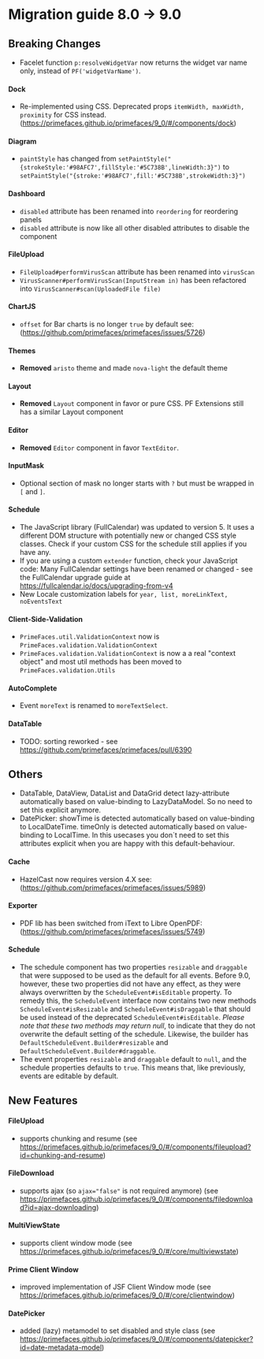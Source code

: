 # Migration guide 8.0 -> 9.0

## Breaking Changes

* Facelet function `p:resolveWidgetVar` now returns the widget var name only, instead of `PF('widgetVarName')`.

#### Dock
  * Re-implemented using CSS. Deprecated props `itemWidth, maxWidth, proximity` for CSS instead. (https://primefaces.github.io/primefaces/9_0/#/components/dock)

#### Diagram
  * `paintStyle` has changed from `setPaintStyle("{strokeStyle:'#98AFC7',fillStyle:'#5C738B',lineWidth:3}")` to `setPaintStyle("{stroke:'#98AFC7',fill:'#5C738B',strokeWidth:3}")`

#### Dashboard
  * `disabled` attribute has been renamed into `reordering` for reordering panels
  * `disabled` attribute is now like all other disabled attributes to disable the component

#### FileUpload
  * `FileUpload#performVirusScan` attribute has been renamed into `virusScan`
  * `VirusScanner#performVirusScan(InputStream in)` has been refactored into `VirusScanner#scan(UploadedFile file)`

#### ChartJS
  * `offset` for Bar charts is no longer `true` by default see: (https://github.com/primefaces/primefaces/issues/5726)

#### Themes
  * **Removed** `aristo` theme and made `nova-light` the default theme

#### Layout
  * **Removed** `Layout` component in favor or pure CSS. PF Extensions still has a similar Layout component

#### Editor
  * **Removed** `Editor` component in favor `TextEditor`.

#### InputMask
  * Optional section of mask no longer starts with `?` but must be wrapped in `[` and `]`.

#### Schedule
  * The JavaScript library (FullCalendar) was updated to version 5. It uses a different DOM structure with potentially new or changed CSS style classes. Check if your custom CSS for the schedule still applies if you have any.
  * If you are using a custom `extender` function, check your JavaScript code: Many FullCalendar settings have been renamed or changed - see the FullCalendar upgrade guide at https://fullcalendar.io/docs/upgrading-from-v4
  * New Locale customization labels for `year, list, moreLinkText, noEventsText`

#### Client-Side-Validation
  * `PrimeFaces.util.ValidationContext` now is `PrimeFaces.validation.ValidationContext`
  * `PrimeFaces.validation.ValidationContext` is now a a real "context object" and most util methods has been moved to `PrimeFaces.validation.Utils`

#### AutoComplete
  * Event `moreText` is renamed to `moreTextSelect`.
#### DataTable
  * TODO: sorting reworked - see https://github.com/primefaces/primefaces/pull/6390

## Others

* DataTable, DataView, DataList and DataGrid detect lazy-attribute automatically based on value-binding to LazyDataModel. So no need to set this explicit anymore.
* DatePicker: showTime is detected automatically based on value-binding to LocalDateTime. timeOnly is detected automatically based on value-binding to LocalTime. In this usecases you don´t need to set this attributes explicit when you are happy with this default-behaviour.

#### Cache
  * HazelCast now requires version 4.X see: (https://github.com/primefaces/primefaces/issues/5989)
#### Exporter
  * PDF lib has been switched from iText to Libre OpenPDF: (https://github.com/primefaces/primefaces/issues/5749)
#### Schedule
  * The schedule component has two properties `resizable` and `draggable` that were supposed to be used as the default for all events. Before  9.0, however, these two properties did not have any effect, as they were always overwritten by the `ScheduleEvent#isEditable` property. To remedy this, the `ScheduleEvent` interface now contains two new methods `ScheduleEvent#isResizable` and `ScheduleEvent#isDraggable` that should be used instead of the deprecated `ScheduleEvent#isEditable`. _Please note that these two methods may return null_, to indicate that they do not overwrite the default setting of the schedule. Likewise, the builder has `DefaultScheduleEvent.Builder#resizable` and `DefaultScheduleEvent.Builder#draggable`.
  * The event properties `resizable` and `draggable` default to `null`, and the schedule properties defaults to `true`. This means that, like previously, events are editable by default.

## New Features

#### FileUpload
  * supports chunking and resume (see https://primefaces.github.io/primefaces/9_0/#/components/fileupload?id=chunking-and-resume)

#### FileDownload
  * supports ajax (so `ajax="false"` is not required anymore) (see https://primefaces.github.io/primefaces/9_0/#/components/filedownload?id=ajax-downloading)

#### MultiViewState
  * supports client window mode (see https://primefaces.github.io/primefaces/9_0/#/core/multiviewstate)

#### Prime Client Window
  * improved implementation of JSF Client Window mode (see https://primefaces.github.io/primefaces/9_0/#/core/clientwindow)

#### DatePicker
  * added (lazy) metamodel to set disabled and style class (see https://primefaces.github.io/primefaces/9_0/#/components/datepicker?id=date-metadata-model)
